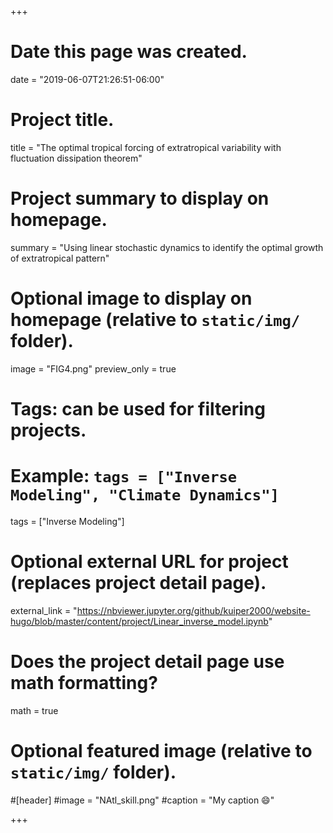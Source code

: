 +++
# Date this page was created.
date = "2019-06-07T21:26:51-06:00"

# Project title.
title = "The optimal tropical forcing of extratropical variability with fluctuation dissipation theorem"

# Project summary to display on homepage.
summary = "Using linear stochastic dynamics to identify the optimal growth of extratropical pattern"

# Optional image to display on homepage (relative to `static/img/` folder).
image = "FIG4.png"
preview_only = true

# Tags: can be used for filtering projects.
# Example: `tags = ["Inverse Modeling", "Climate Dynamics"]`
tags = ["Inverse Modeling"]

# Optional external URL for project (replaces project detail page).
external_link = "https://nbviewer.jupyter.org/github/kuiper2000/website-hugo/blob/master/content/project/Linear_inverse_model.ipynb"

# Does the project detail page use math formatting?
math = true

# Optional featured image (relative to `static/img/` folder).
#[header]
#image = "NAtl_skill.png"
#caption = "My caption :smile:"

+++
